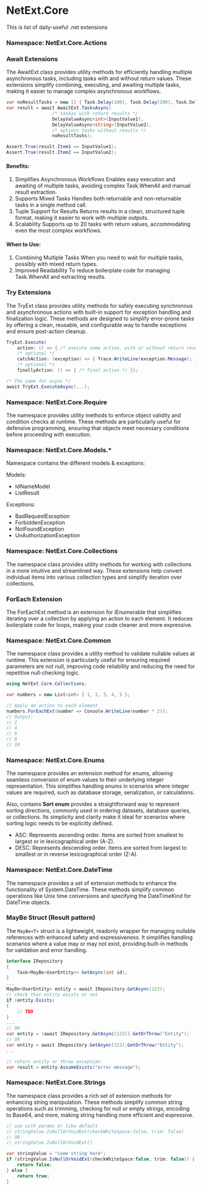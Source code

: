 # NetExt.Core
This is list of daily-useful .net extensions

### Namespace: NetExt.Core.Actions

### Await Extensions
The AwaitExt class provides utility methods for efficiently handling multiple asynchronous tasks, including tasks with and without return values. These extensions simplify combining, executing, and awaiting multiple tasks, making it easier to manage complex asynchronous workflows.
```csharp
var noResultTasks = new [] { Task.Delay(100), Task.Delay(200), Task.Delay(300) };
var result = await AwaitExt.TasksAsync(
                 /* taskas with return results */
                 DelayValueAsync<int>(InputValue1),
                 DelayValueAsync<string>(InputValue2),
                 /* options tasks without results */
                 noResultTasks);

Assert.True(result.Item1 == InputValue1);
Assert.True(result.Item2 == InputValue2);
```
#### Benefits:
1. Simplifies Asynchronous Workflows
Enables easy execution and awaiting of multiple tasks, avoiding complex Task.WhenAll and manual result extraction.
2. Supports Mixed Tasks
Handles both returnable and non-returnable tasks in a single method call.
3. Tuple Support for Results
Returns results in a clean, structured tuple format, making it easier to work with multiple outputs.
4. Scalability
Supports up to 20 tasks with return values, accommodating even the most complex workflows.

#### When to Use:
1. Combining Multiple Tasks
When you need to wait for multiple tasks, possibly with mixed return types.
2. Improved Readability
To reduce boilerplate code for managing Task.WhenAll and extracting results.

### Try Extensions
The TryExt class provides utility methods for safely executing synchronous and asynchronous actions with built-in support for exception handling and finalization logic. These methods are designed to simplify error-prone tasks by offering a clean, reusable, and configurable way to handle exceptions and ensure post-action cleanup.
```csharp
TryExt.Execute(
    action: () => { /* execute some action, with or without return result */ },
    /* optional */
    catchAction: (exception) => { Trace.WriteLine(exception.Message); },
    /* optional */
    finallyAction: () => { /* final action */ });

/* The same for async */
await TryExt.ExecuteAsync(...);
```

### Namespace: NetExt.Core.Require
The namespace provides utility methods to enforce object validity and condition checks at runtime. These methods are particularly useful for defensive programming, ensuring that objects meet necessary conditions before proceeding with execution.

### Namespace: NetExt.Core.Models.*
Namespace contains the different models & exceptions:

Models:
* IdNameModel
* ListResult

Exceptions:
* BadRequestException
* ForbiddenException
* NotFoundException
* UnAuthorizationException

### Namespace: NetExt.Core.Collections
The namespace class provides utility methods for working with collections in a more intuitive and streamlined way. These extensions help convert individual items into various collection types and simplify iteration over collections.

### ForEach Extension
The ForEachExt method is an extension for IEnumerable<T> that simplifies iterating over a collection by applying an action to each element. It reduces boilerplate code for loops, making your code cleaner and more expressive.

### Namespace: NetExt.Core.Common
The namespace class provides a utility method to validate nullable values at runtime. This extension is particularly useful for ensuring required parameters are not null, improving code reliability and reducing the need for repetitive null-checking logic.
```csharp
using NetExt.Core.Collections;

var numbers = new List<int> { 1, 2, 3, 4, 5 };

// Apply an action to each element
numbers.ForEachExt(number => Console.WriteLine(number * 2));
// Output:
// 2
// 4
// 6
// 8
// 10
```

### Namespace: NetExt.Core.Enums
The namespace provides an extension method for enums, allowing seamless conversion of enum values to their underlying integer representation. This simplifies handling enums in scenarios where integer values are required, such as database storage, serialization, or calculations.

Also, contains **Sort enum** provides a straightforward way to represent sorting directions, commonly used in ordering datasets, database queries, or collections. Its simplicity and clarity make it ideal for scenarios where sorting logic needs to be explicitly defined.
* ASC: Represents ascending order. Items are sorted from smallest to largest or in lexicographical order (A-Z).
* DESC: Represents descending order. Items are sorted from largest to smallest or in reverse lexicographical order (Z-A).

### Namespace: NetExt.Core.DateTime
The namespace provides a set of extension methods to enhance the functionality of System.DateTime. These methods simplify common operations like Unix time conversions and specifying the DateTimeKind for DateTime objects.

### MayBe Struct (Result pattern)
The `MayBe<T>` struct is a lightweight, readonly wrapper for managing nullable references with enhanced safety and expressiveness. It simplifies handling scenarios where a value may or may not exist, providing built-in methods for validation and error handling.
```csharp
interface IRepository
{
    Task<MayBe<UserEntity>> GetAsync(int id); 
}
...
MayBe<UserEntity> entity = await IRepository.GetAsync(123);
// check that entity exists or not
if (entity.Exists)
{
    // TBD
}
...
// OR
var entity = (await IRepository.GetAsync(123)).GetOrThrow("Entity");
// OR
var entity = await IRepository.GetAsync(123).GetOrThrow("Entity");
...

// return entity or throw exception
var result = entity.AssumeExists("error message");
```

### Namespace: NetExt.Core.Strings
The namespace class provides a rich set of extension methods for enhancing string manipulation. These methods simplify common string operations such as trimming, checking for null or empty strings, encoding to Base64, and more, making string handling more efficient and expressive.
```csharp
// use with params or like default
// stringValue.IsNullOrVoidExt(checkWhiteSpace:false, trim: false)
// OR
// stringValue.IsNullOrVoidExt()

var stringValue = "some string here";
if (stringValue.IsNullOrVoidExt(checkWhiteSpace:false, trim: false)) {
    return false;
} else {
    return true;
}
```

